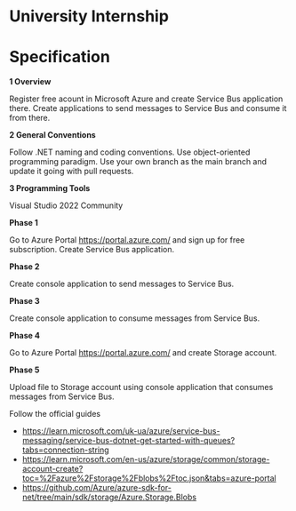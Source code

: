 # University Internship

# Specification

**1 Overview**

Register free acount in Microsoft Azure and create Service Bus application there. Create applications to send messages to Service Bus and consume it from there.

**2 General Conventions**

Follow .NET naming and coding conventions. 
Use object-oriented programming paradigm. 
Use your own branch as the main branch and update it going with pull requests.

**3 Programming Tools**

Visual Studio 2022 Community

**Phase 1**

Go to Azure Portal https://portal.azure.com/ and sign up for free subscription. Create Service Bus application.

**Phase 2**

Create console application to send messages to Service Bus.

**Phase 3**

Create console application to consume messages from Service Bus.

**Phase 4**

Go to Azure Portal https://portal.azure.com/ and create Storage account.

**Phase 5**

Upload file to Storage account using console application that consumes messages from Service Bus.

Follow the official guides
- https://learn.microsoft.com/uk-ua/azure/service-bus-messaging/service-bus-dotnet-get-started-with-queues?tabs=connection-string
- https://learn.microsoft.com/en-us/azure/storage/common/storage-account-create?toc=%2Fazure%2Fstorage%2Fblobs%2Ftoc.json&tabs=azure-portal
- https://github.com/Azure/azure-sdk-for-net/tree/main/sdk/storage/Azure.Storage.Blobs
